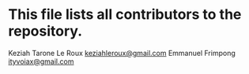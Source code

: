 # This file lists all contributors to the repository.
Keziah Tarone Le Roux <keziahleroux@gmail.com>
Emmanuel Frimpong <ityvoiax@gmail.com>
